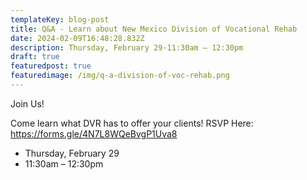 ```yaml
---
templateKey: blog-post
title: Q&A - Learn about New Mexico Division of Vocational Rehab
date: 2024-02-09T16:48:28.832Z
description: Thursday, February 29⋅11:30am – 12:30pm
draft: true
featuredpost: true
featuredimage: /img/q-a-division-of-voc-rehab.png
---
```

J﻿oin Us! 

Come learn what DVR has to offer your clients!
RSVP Here: https://forms.gle/4N7L8WQeBvgP1Uva8

* Thursday, February 29
* 11:30am – 12:30pm